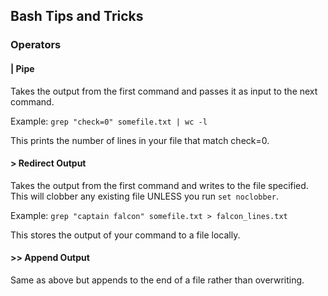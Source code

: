 ## Bash Tips and Tricks
### Operators
#### | Pipe

Takes the output from the first command and passes it as input to the next command.

Example: `grep "check=0" somefile.txt | wc -l`

This prints the number of lines in your file that match check=0.

#### > Redirect Output
Takes the output from the first command and writes to the file specified. This will clobber any existing file UNLESS you run `set noclobber`.

Example: `grep "captain falcon" somefile.txt > falcon_lines.txt`

This stores the output of your command to a file locally.

#### >> Append Output
Same as above but appends to the end of a file rather than overwriting.

